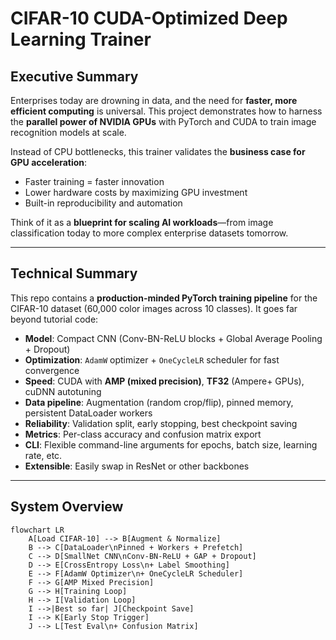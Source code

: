 # CIFAR-10 CUDA-Optimized Deep Learning Trainer

## Executive Summary
Enterprises today are drowning in data, and the need for **faster, more efficient computing** is universal. This project demonstrates how to harness the **parallel power of NVIDIA GPUs** with PyTorch and CUDA to train image recognition models at scale.  

Instead of CPU bottlenecks, this trainer validates the **business case for GPU acceleration**:  
- Faster training = faster innovation  
- Lower hardware costs by maximizing GPU investment  
- Built-in reproducibility and automation  

Think of it as a **blueprint for scaling AI workloads**—from image classification today to more complex enterprise datasets tomorrow.

---

## Technical Summary
This repo contains a **production-minded PyTorch training pipeline** for the CIFAR-10 dataset (60,000 color images across 10 classes). It goes far beyond tutorial code:

- **Model**: Compact CNN (Conv-BN-ReLU blocks + Global Average Pooling + Dropout)  
- **Optimization**: `AdamW` optimizer + `OneCycleLR` scheduler for fast convergence  
- **Speed**: CUDA with **AMP (mixed precision)**, **TF32** (Ampere+ GPUs), cuDNN autotuning  
- **Data pipeline**: Augmentation (random crop/flip), pinned memory, persistent DataLoader workers  
- **Reliability**: Validation split, early stopping, best checkpoint saving  
- **Metrics**: Per-class accuracy and confusion matrix export  
- **CLI**: Flexible command-line arguments for epochs, batch size, learning rate, etc.  
- **Extensible**: Easily swap in ResNet or other backbones  

---

## System Overview

```mermaid
flowchart LR
    A[Load CIFAR-10] --> B[Augment & Normalize]
    B --> C[DataLoader\nPinned + Workers + Prefetch]
    C --> D[SmallNet CNN\nConv-BN-ReLU + GAP + Dropout]
    D --> E[CrossEntropy Loss\n+ Label Smoothing]
    E --> F[AdamW Optimizer\n+ OneCycleLR Scheduler]
    F --> G[AMP Mixed Precision]
    G --> H[Training Loop]
    H --> I[Validation Loop]
    I -->|Best so far| J[Checkpoint Save]
    I --> K[Early Stop Trigger]
    J --> L[Test Eval\n+ Confusion Matrix]
